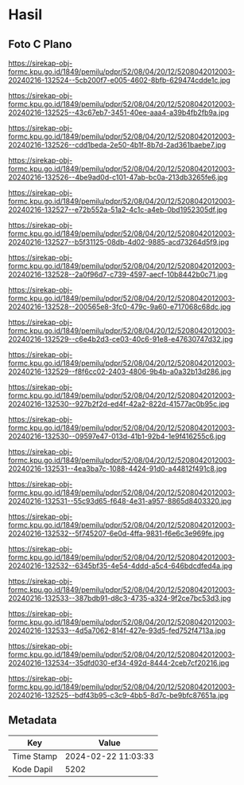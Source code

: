 # Hasil

## Foto C Plano

https://sirekap-obj-formc.kpu.go.id/1849/pemilu/pdpr/52/08/04/20/12/5208042012003-20240216-132524--5cb200f7-e005-4602-8bfb-629474cdde1c.jpg

https://sirekap-obj-formc.kpu.go.id/1849/pemilu/pdpr/52/08/04/20/12/5208042012003-20240216-132525--43c67eb7-3451-40ee-aaa4-a39b4fb2fb9a.jpg

https://sirekap-obj-formc.kpu.go.id/1849/pemilu/pdpr/52/08/04/20/12/5208042012003-20240216-132526--cdd1beda-2e50-4b1f-8b7d-2ad361baebe7.jpg

https://sirekap-obj-formc.kpu.go.id/1849/pemilu/pdpr/52/08/04/20/12/5208042012003-20240216-132526--4be9ad0d-c101-47ab-bc0a-213db3265fe6.jpg

https://sirekap-obj-formc.kpu.go.id/1849/pemilu/pdpr/52/08/04/20/12/5208042012003-20240216-132527--e72b552a-51a2-4c1c-a4eb-0bd1952305df.jpg

https://sirekap-obj-formc.kpu.go.id/1849/pemilu/pdpr/52/08/04/20/12/5208042012003-20240216-132527--b5f31125-08db-4d02-9885-acd73264d5f9.jpg

https://sirekap-obj-formc.kpu.go.id/1849/pemilu/pdpr/52/08/04/20/12/5208042012003-20240216-132528--2a0f96d7-c739-4597-aecf-10b8442b0c71.jpg

https://sirekap-obj-formc.kpu.go.id/1849/pemilu/pdpr/52/08/04/20/12/5208042012003-20240216-132528--200565e8-3fc0-479c-9a60-e717068c68dc.jpg

https://sirekap-obj-formc.kpu.go.id/1849/pemilu/pdpr/52/08/04/20/12/5208042012003-20240216-132529--c6e4b2d3-ce03-40c6-91e8-e47630747d32.jpg

https://sirekap-obj-formc.kpu.go.id/1849/pemilu/pdpr/52/08/04/20/12/5208042012003-20240216-132529--f8f6cc02-2403-4806-9b4b-a0a32b13d286.jpg

https://sirekap-obj-formc.kpu.go.id/1849/pemilu/pdpr/52/08/04/20/12/5208042012003-20240216-132530--927b2f2d-ed4f-42a2-822d-41577ac0b95c.jpg

https://sirekap-obj-formc.kpu.go.id/1849/pemilu/pdpr/52/08/04/20/12/5208042012003-20240216-132530--09597e47-013d-41b1-92b4-1e9f416255c6.jpg

https://sirekap-obj-formc.kpu.go.id/1849/pemilu/pdpr/52/08/04/20/12/5208042012003-20240216-132531--4ea3ba7c-1088-4424-91d0-a44812f491c8.jpg

https://sirekap-obj-formc.kpu.go.id/1849/pemilu/pdpr/52/08/04/20/12/5208042012003-20240216-132531--55c93d65-f648-4e31-a957-8865d8403320.jpg

https://sirekap-obj-formc.kpu.go.id/1849/pemilu/pdpr/52/08/04/20/12/5208042012003-20240216-132532--5f745207-6e0d-4ffa-9831-f6e6c3e969fe.jpg

https://sirekap-obj-formc.kpu.go.id/1849/pemilu/pdpr/52/08/04/20/12/5208042012003-20240216-132532--6345bf35-4e54-4ddd-a5c4-646bdcdfed4a.jpg

https://sirekap-obj-formc.kpu.go.id/1849/pemilu/pdpr/52/08/04/20/12/5208042012003-20240216-132533--387bdb91-d8c3-4735-a324-9f2ce7bc53d3.jpg

https://sirekap-obj-formc.kpu.go.id/1849/pemilu/pdpr/52/08/04/20/12/5208042012003-20240216-132533--4d5a7062-814f-427e-93d5-fed752f4713a.jpg

https://sirekap-obj-formc.kpu.go.id/1849/pemilu/pdpr/52/08/04/20/12/5208042012003-20240216-132534--35dfd030-ef34-492d-8444-2ceb7cf20216.jpg

https://sirekap-obj-formc.kpu.go.id/1849/pemilu/pdpr/52/08/04/20/12/5208042012003-20240216-132525--bdf43b95-c3c9-4bb5-8d7c-be9bfc87651a.jpg


## Metadata

| Key        | Value               |
| ---------- | ------------------- |
| Time Stamp | 2024-02-22 11:03:33 |
| Kode Dapil | 5202                |



